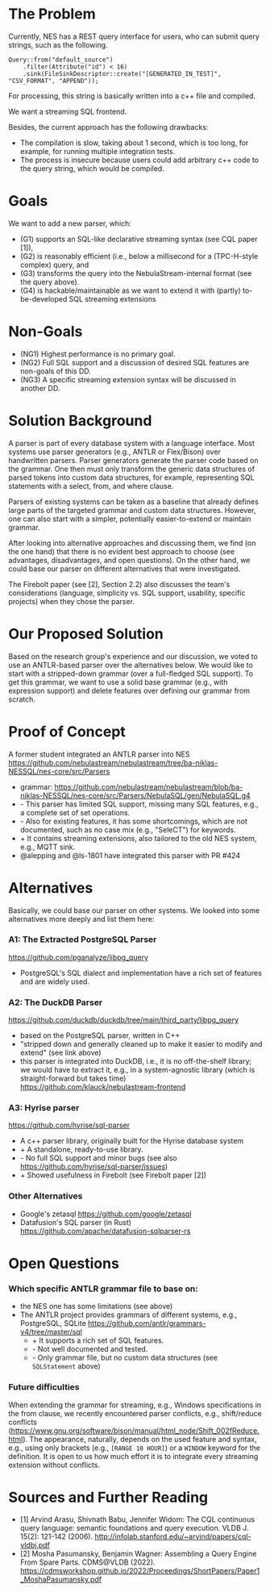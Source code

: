 # The Problem
Currently, NES has a REST query interface for users, who can submit query strings, such as the following.
```
Query::from("default_source")
    .filter(Attribute("id") < 16)
    .sink(FileSinkDescriptor::create("[GENERATED_IN_TEST]", "CSV_FORMAT", "APPEND"));
```

For processing, this string is basically written into a c++ file and compiled.

We want a streaming SQL frontend.

Besides, the current approach has the following drawbacks:
- The compilation is slow, taking about 1 second, which is too long, for example, for running multiple integration tests.
- The process is insecure because users could add arbitrary c++ code to the query string, which would be compiled.

# Goals
We want to add a new parser, which:
- (G1) supports an SQL-like declarative streaming syntax (see CQL paper [1]),
- (G2) is reasonably efficient (i.e., below a millisecond for a (TPC-H-style complex) query, and
- (G3) transforms the query into the NebulaStream-internal format (see the query above).
- (G4) is hackable/maintainable as we want to extend it with (partly) to-be-developed SQL streaming extensions

# Non-Goals
- (NG1) Highest performance is no primary goal.
- (NG2) Full SQL support and a discussion of desired SQL features are non-goals of this DD.
- (NG3) A specific streaming extension syntax will be discussed in another DD.

# Solution Background
A parser is part of every database system with a language interface.
Most systems use parser generators (e.g., ANTLR or Flex/Bison) over handwritten parsers.
Parser generators generate the parser code based on the grammar.
One then must only transform the generic data structures of parsed tokens into custom data structures, for example, representing SQL statements with a select, from, and where clause.

Parsers of existing systems can be taken as a baseline that already defines large parts of the targeted grammar and custom data structures.
However, one can also start with a simpler, potentially easier-to-extend or maintain grammar.

After looking into alternative approaches and discussing them, we find (on the one hand) that there is no evident best approach to choose (see advantages, disadvantages, and open questions).
On the other hand, we could base our parser on different alternatives that were investigated.

The Firebolt paper (see [2], Section 2.2) also discusses the team's considerations (language, simplicity vs. SQL support, usability, specific projects) when they chose the parser.


# Our Proposed Solution
Based on the research group's experience and our discussion, we voted to use an ANTLR-based parser over the alternatives below.
We would like to start with a stripped-down grammar (over a full-fledged SQL support).
To get this grammar, we want to use a solid base grammar (e.g., with expression support) and delete features over defining our grammar from scratch.

# Proof of Concept
A former student integrated an ANTLR parser into NES https://github.com/nebulastream/nebulastream/tree/ba-niklas-NESSQL/nes-core/src/Parsers
- grammar: https://github.com/nebulastream/nebulastream/blob/ba-niklas-NESSQL/nes-core/src/Parsers/NebulaSQL/gen/NebulaSQL.g4
-  \- This parser has limited SQL support, missing many SQL features, e.g., a complete set of set operations.
-  \- Also for existing features, it has some shortcomings, which are not documented, such as no case mix (e.g., "SeleCT") for keywords.
-  \+ It contains streaming extensions, also tailored to the old NES system, e.g., MQTT sink.
- @alepping and @ls-1801 have integrated this parser with PR #424

# Alternatives
Basically, we could base our parser on other systems.
We looked into some alternatives more deeply and list them here:

### A1: The Extracted PostgreSQL Parser
https://github.com/pganalyze/libpg_query
- PostgreSQL's SQL dialect and implementation have a rich set of features and are widely used.

### A2: The DuckDB Parser
https://github.com/duckdb/duckdb/tree/main/third_party/libpg_query
- based on the PostgreSQL parser, written in C++
- "stripped down and generally cleaned up to make it easier to modify and extend" (see link above)
- this parser is integrated into DuckDB, i.e., it is no off-the-shelf library; we would have to extract it, e.g., in a system-agnostic library (which is straight-forward but takes time) https://github.com/klauck/nebulastream-frontend

### A3: Hyrise parser
https://github.com/hyrise/sql-parser
- A c++ parser library, originally built for the Hyrise database system
- \+ A standalone, ready-to-use library.
- \- No full SQL support and minor bugs (see also https://github.com/hyrise/sql-parser/issues)
- \+ Showed usefulness in Firebolt (see Firebolt paper [2])

### Other Alternatives
- Google's zetasql https://github.com/google/zetasql
- Datafusion's SQL parser (in Rust) https://github.com/apache/datafusion-sqlparser-rs

# Open Questions
### Which specific ANTLR grammar file to base on:
- the NES one has some limitations (see above)
- The ANTLR project provides grammars of different systems, e.g., PostgreSQL, SQLite  https://github.com/antlr/grammars-v4/tree/master/sql
    -  \+ It supports a rich set of SQL features.
    -  \- Not well documented and tested.
    -  \- Only grammar file, but no custom data structures (see `SQLStatement` above)

### Future difficulties
When extending the grammar for streaming, e.g., Windows specifications in the from clause, we recently encountered parser conflicts, e.g., shift/reduce conflicts (https://www.gnu.org/software/bison/manual/html_node/Shift_002fReduce.html).
The appearance, naturally, depends on the used feature and syntax, e.g., using only brackets (e.g., `[RANGE 10 HOUR]`) or a `WINDOW` keyword for the definition.
It is open to us how much effort it is to integrate every streaming extension without conflicts.


# Sources and Further Reading
- [1] Arvind Arasu, Shivnath Babu, Jennifer Widom: The CQL continuous query language: semantic foundations and query execution. VLDB J. 15(2): 121-142 (2006).
  http://infolab.stanford.edu/~arvind/papers/cql-vldbj.pdf
- [2] Mosha Pasumansky, Benjamin Wagner: Assembling a Query Engine From Spare Parts. CDMS@VLDB (2022).
  https://cdmsworkshop.github.io/2022/Proceedings/ShortPapers/Paper1_MoshaPasumansky.pdf

